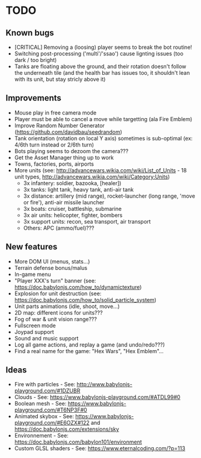 # TODO

## Known bugs

* [CRITICAL] Removing a (loosing) player seems to break the bot routine!
* Switching post-processing ('multi'/'ssao') cause lignting issues (too dark / too bright)
* Tanks are floating above the ground, and their rotation doesn't follow the underneath tile (and the health bar has issues too, it shouldn't lean with its unit, but stay stricly above it)

## Improvements

* Mouse play in free camera mode
* Player must be able to cancel a move while targetting (ala Fire Emblem)
* Improve Random Number Generator (https://github.com/davidbau/seedrandom)
* Tank orientation (rotation on local Y axis) sometimes is sub-optimal (ex: 4/6th turn instead or 2/6th turn)
* Bots playing seems to dezoom the camera???
* Get the Asset Manager thing up to work
* Towns, factories, ports, airports
* More units (see: http://advancewars.wikia.com/wiki/List_of_Units - 18 unit types, http://advancewars.wikia.com/wiki/Category:Units)
  * 3x infantery: soldier, bazooka, [healer])
  * 3x tanks: light tank, heavy tank, anti-air tank
  * 3x distance: artillery (mid range), rocket-launcher (long range, 'move or fire'), anti-air missile launcher
  * 3x boats: cruiser, battleship, submarine
  * 3x air units: helicopter, fighter, bombers
  * 3x support units: recon, sea transport, air transport
  * Others: APC (ammo/fuel)???

## New features

* More DOM UI (menus, stats...)
* Terrain defense bonus/malus
* In-game menu
* "Player XXX's turn" banner (see: https://doc.babylonjs.com/how_to/dynamictexture)
* Explosion for unit destruction (see: https://doc.babylonjs.com/how_to/solid_particle_system)
* Unit parts animations (idle, shoot, move...)
* 2D map: different icons for units???
* Fog of war & unit vision range???
* Fullscreen mode
* Joypad support
* Sound and music support
* Log all game actions, and replay a game (and undo/redo???)
* Find a real name for the game: "Hex Wars", "Hex Emblem"...

## Ideas

* Fire with particles - See: http://www.babylonjs-playground.com/#1DZUBR
* Clouds - See: https://www.babylonjs-playground.com/#ATDL99#0
* Boolean mesh - See: https://www.babylonjs-playground.com/#T6NP3F#0
* Animated skybox - See: https://www.babylonjs-playground.com/#E6OZX#122 and https://doc.babylonjs.com/extensions/sky
* Environnement - See: https://doc.babylonjs.com/babylon101/environment
* Custom GLSL shaders - See: https://www.eternalcoding.com/?p=113


